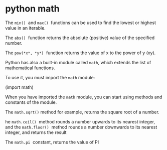 # python math

The `min()`
 and `max()`
 functions can be used to find the lowest or highest value in an iterable.

The `abs()`
 function returns the absolute (positive) value of the specified number.

The `pow(*x*, *y*)`
 function returns the value of x to the power of y (xy).

Python has also a built-in module called `math`, which extends the list of mathematical functions.

To use it, you must import the `math` module:

(import math)

When you have imported the `math` module, you can start using methods and constants of the module.

The `math.sqrt()` method for example, returns the square root of a number.

he `math.ceil()`
 method rounds a number upwards to its nearest integer, and the `math.floor()`
 method rounds a number downwards to its nearest integer, and returns the result

The `math.pi`
 constant, returns the value of PI